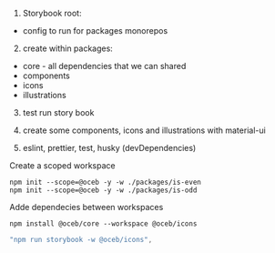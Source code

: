 1. Storybook root:

- config to run for packages monorepos

2. create within packages:

- core - all dependencies that we can shared
- components
- icons
- illustrations

3. test run story book

4. create some components, icons and illustrations with material-ui

5. eslint, prettier, test, husky (devDependencies)

Create a scoped workspace

```shell
npm init --scope=@oceb -y -w ./packages/is-even
npm init --scope=@oceb -y -w ./packages/is-odd
```

Adde dependecies between workspaces

```shell
npm install @oceb/core --workspace @oceb/icons
```

```js
"npm run storybook -w @oceb/icons",
```
